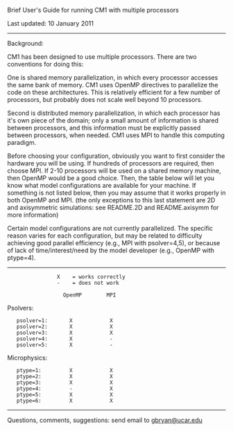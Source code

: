 
Brief User's Guide for running CM1 with multiple processors

Last updated:  10 January 2011

------------------------------------------------------------------------
Background:

CM1 has been designed to use multiple processors.  There are two 
conventions for doing this:  

One is shared memory parallelization, in which every processor accesses 
the same bank of memory.  CM1 uses OpenMP directives to parallelize
the code on these architectures.  This is relatively efficient for a few
number of processors, but probably does not scale well beyond 10 processors.

Second is distributed memory parallelization, in which each processor has 
it's own piece of the domain;  only a small amount of information is shared
between processors, and this information must be explicitly passed between 
processors, when needed.  CM1 uses MPI to handle this computing paradigm.

Before choosing your configuration, obviously you want to first consider 
the hardware you will be using.  If hundreds of processors are required, 
then choose MPI.  If 2-10 processors will be used on a shared memory 
machine, then OpenMP would be a good choice.  Then, the table below will
let you know what model configurations are available for your machine. 
If something is not listed below, then you may assume that it works 
properly in both OpenMP and MPI.  (the only exceptions to this last 
statement are 2D and axisymmetric simulations:  see README.2D and 
README.axisymm for more information)

Certain model configurations are not currently parallelized.  The specific 
reason varies for each configuration, but may be related to difficulty 
achieving good parallel efficiency (e.g., MPI with psolver=4,5), or
because of lack of time/interest/need by the model developer (e.g., 
OpenMP with ptype=4). 


------------------------------------------------------------------------

                    X    = works correctly
                    -    = does not work

                      OpenMP        MPI

Psolvers:

       psolver=1:       X            X
       psolver=2:       X            X
       psolver=3:       X            X
       psolver=4:       X            -
       psolver=5:       X            -

Microphysics:

       ptype=1:         X            X
       ptype=2:         X            X
       ptype=3:         X            X
       ptype=4:         -            X
       ptype=5:         X            X
       ptype=6:         X            X

------------------------------------------------------------------------

Questions, comments, suggestions:  send email to gbryan@ucar.edu


